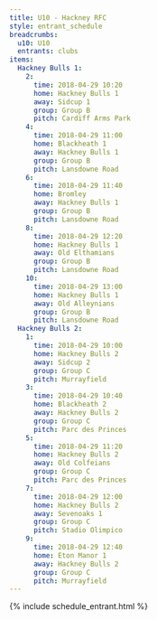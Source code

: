 ```yaml
---
title: U10 - Hackney RFC
style: entrant_schedule
breadcrumbs:
  u10: U10
  entrants: clubs
items:
  Hackney Bulls 1:
    2:
      time: 2018-04-29 10:20
      home: Hackney Bulls 1
      away: Sidcup 1
      group: Group B
      pitch: Cardiff Arms Park
    4:
      time: 2018-04-29 11:00
      home: Blackheath 1
      away: Hackney Bulls 1
      group: Group B
      pitch: Lansdowne Road
    6:
      time: 2018-04-29 11:40
      home: Bromley
      away: Hackney Bulls 1
      group: Group B
      pitch: Lansdowne Road
    8:
      time: 2018-04-29 12:20
      home: Hackney Bulls 1
      away: Old Elthamians
      group: Group B
      pitch: Lansdowne Road
    10:
      time: 2018-04-29 13:00
      home: Hackney Bulls 1
      away: Old Alleynians
      group: Group B
      pitch: Lansdowne Road
  Hackney Bulls 2:
    1:
      time: 2018-04-29 10:00
      home: Hackney Bulls 2
      away: Sidcup 2
      group: Group C
      pitch: Murrayfield
    3:
      time: 2018-04-29 10:40
      home: Blackheath 2
      away: Hackney Bulls 2
      group: Group C
      pitch: Parc des Princes
    5:
      time: 2018-04-29 11:20
      home: Hackney Bulls 2
      away: Old Colfeians
      group: Group C
      pitch: Parc des Princes
    7:
      time: 2018-04-29 12:00
      home: Hackney Bulls 2
      away: Sevenoaks 1
      group: Group C
      pitch: Stadio Olimpico
    9:
      time: 2018-04-29 12:40
      home: Eton Manor 1
      away: Hackney Bulls 2
      group: Group C
      pitch: Murrayfield
---
```


{% include schedule_entrant.html %}
